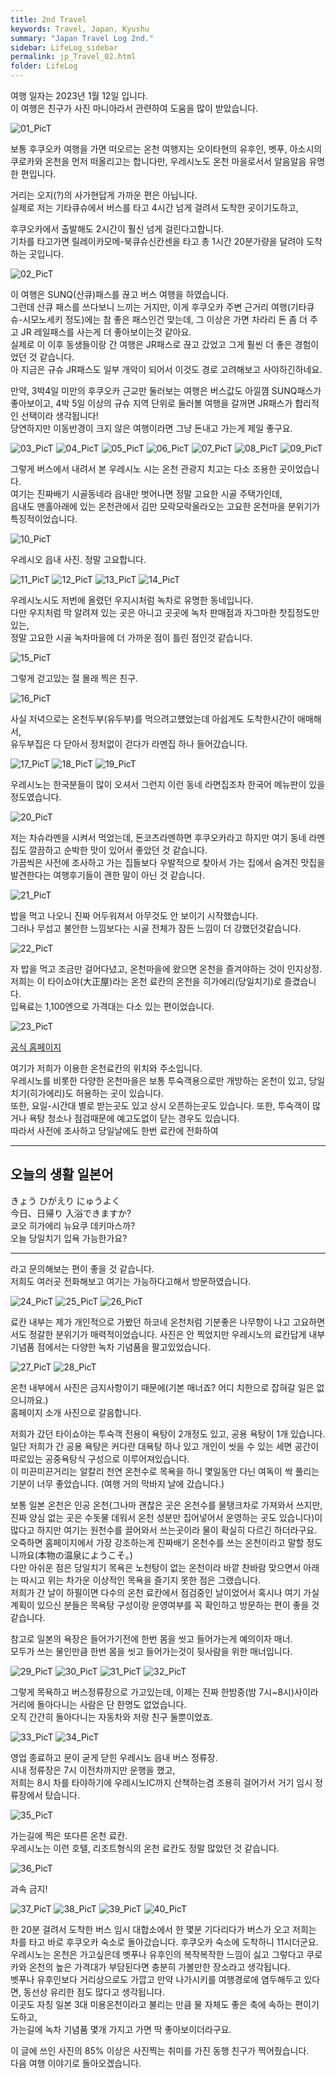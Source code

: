 ```yaml
---
title: 2nd Travel
keywords: Travel, Japan, Kyushu
summary: "Japan Travel Log 2nd."
sidebar: LifeLog_sidebar
permalink: jp_Travel_02.html
folder: LifeLog
---
```


여행 일자는 2023년 1월 12일 입니다.  
이 여행은 친구가 사진 마니아라서 관련하여 도움을 많이 받았습니다.  

![01_PicT](./trevel_JP/JP_02/01_PicT.png)  

보통 후쿠오카 여행을 가면 떠오르는 온천 여행지는 오이타현의 유후인, 벳푸, 아소시의 쿠로카와 온천을 먼저 떠올리고는 합니다만, 우레시노도 온천 마을로서서 알음알음 유명한 편입니다.  

거리는 오지(?)의 사가현답게 가까운 편은 아닙니다.  
실제로 저는 기타큐슈에서 버스를 타고 4시간 넘게 걸려서 도착한 곳이기도하고,  

후쿠오카에서 출발해도 2시간이 훨신 넘게 걸린다고합니다.  
기차를 타고가면 릴레이카모메-북큐슈신칸센을 타고 총 1시간 20분가량을 달려야 도착하는 곳입니다.  

![02_PicT](./trevel_JP/JP_02/02_PicT.jpg)

이 여행은 SUNQ(산큐)패스를 끊고 버스 여행을 하였습니다.  
그런데 산큐 패스를 쓰다보니 느끼는 거지만, 이게 후쿠오카 주변 근거리 여행(기타큐슈-시모노세키 정도)에는 참 좋은 패스인건 맞는데, 그 이상은 가면 차라리 돈 좀 더 주고 JR 레일패스를 사는게 더 좋아보이는것 같아요.  
실제로 이 이후 동생들이랑 간 여행은 JR패스로 끊고 갔었고 그게 훨씬 더 좋은 경험이었던 것 같습니다.  
아 지금은 규슈 JR패스도 일부 개악이 되어서 이것도 경로 고려해보고 사야하긴하네요.  

​만약, 3박4일 미만의 후쿠오카 근교만 둘러보는 여행은 버스값도 아낄꼄 SUNQ패스가 좋아보이고, 4박 5일 이상의 규슈 지역 단위로 둘러볼 여행을 갈꺼면 JR패스가 합리적인 선택이라 생각됩니다!  
당연하지만 이동반경이 크지 않은 여행이라면 그냥 돈내고 가는게 제일 좋구요.  

![03_PicT](./trevel_JP/JP_02/03_PicT.jpg)
![04_PicT](./trevel_JP/JP_02/04_PicT.jpg)
![05_PicT](./trevel_JP/JP_02/05_PicT.jpg)
![06_PicT](./trevel_JP/JP_02/06_PicT.jpg)
![07_PicT](./trevel_JP/JP_02/07_PicT.jpg)
![08_PicT](./trevel_JP/JP_02/08_PicT.jpg)
![09_PicT](./trevel_JP/JP_02/09_PicT.jpg)

그렇게 버스에서 내려서 본 우레시노 시는 온천 관광지 치고는 다소 조용한 곳이었습니다.  
여기는 진짜배기 시골동네라 읍내만 벗어나면 정말 고요한 시골 주택가인데,  
읍내도 맨홀아래에 있는 온천관에서 김만 모락모락올라오는 고요한 온천마을 분위기가 특징적이었습니다.  

![10_PicT](./trevel_JP/JP_02/10_PicT.jpg)

우레시오 읍내 사진.  정말 고요합니다.  

![11_PicT](./trevel_JP/JP_02/11_PicT.jpg)
![12_PicT](./trevel_JP/JP_02/12_PicT.jpg)
![13_PicT](./trevel_JP/JP_02/13_PicT.jpg)
![14_PicT](./trevel_JP/JP_02/14_PicT.jpg)
 
우레시노시도 저번에 올렸던 우지시처럼 녹차로 유명한 동네입니다.  
다만 우지처럼 막 알려져 있는 곳은 아니고 곳곳에 녹차 판매점과 자그마한 찻집정도만 있는,  
정말 고요한 시골 녹차마을에 더 가까운 점이 틀린 점인것 같습니다.  

![15_PicT](./trevel_JP/JP_02/15_PicT.jpg)

그렇게 걷고있는 절 몰래 찍은 친구.  

![16_PicT](./trevel_JP/JP_02/16_PicT.jpg)

사실 저녁으로는 온천두부(유두부)를 먹으려고헀었는데 아쉽게도 도착한시간이 애매해서,  
유두부집은 다 닫아서 정처없이 걷다가 라멘집 하나 들어갔습니다.  

![17_PicT](./trevel_JP/JP_02/17_PicT.jpg)
![18_PicT](./trevel_JP/JP_02/18_PicT.jpg)
![19_PicT](./trevel_JP/JP_02/19_PicT.jpg)

우레시노는 한국분들이 많이 오셔서 그런지 이런 동네 라면집조차 한국어 메뉴판이 있을 정도였습니다.  

![20_PicT](./trevel_JP/JP_02/20_PicT.jpg)

저는 차슈라멘을 시켜서 먹었는데, 돈코츠라멘하면 후쿠오카라고 하지만 여기 동네 라멘집도 깔끔하고 순박한 맛이 있어서 좋았던 것 같습니다.  
가끔씩은 사전에 조사하고 가는 집들보다 우발적으로 찾아서 가는 집에서 숨겨진 맛집을 발견한다는 여행후기들이 괜한 말이 아닌 것 같습니다.  

![21_PicT](./trevel_JP/JP_02/21_PicT.jpg)

밥을 먹고 나오니 진짜 어두워져서 아무것도 안 보이기 시작했습니다.  
그러나 무섭고 불안한 느낌보다는 시골 전체가 잠든 느낌이 더 강했던것같습니다.  

![22_PicT](./trevel_JP/JP_02/22_PicT.jpg)

자 밥을 먹고 조금만 걸어다녔고, 온천마을에 왔으면 온천을 즐겨야하는 것이 인지상정.  
저희는 이 타이쇼야(大正屋)라는 온천 료칸의 온천을 히가에리(당일치기)로 즐겼습니다.  
입욕료는 1,100엔으로 가격대는 다소 있는 편이었습니다.  

![23_PicT](./trevel_JP/JP_02/23_PicT.png)

[공식 홈페이지](https://www.taishoya.com/lg_ko/)  

여기가 저희가 이용한 온천료칸의 위치와 주소입니다.  
우레시노를 비롯한 다양한 온천마을은 보통 투숙객용으로만 개방하는 온천이 있고, 당일치기(히가에리)도 허용하는 곳이 있습니다.  
또한, 요일-시간대 별로 받는곳도 있고 상시 오픈하는곳도 있습니다. 또한, 투숙객이 많거나 욕탕 청소나 점검때문에 예고도없이 닫는 경우도 있습니다.  
따라서 사전에 조사하고 당일날에도 한번 료칸에 전화하여  

---
**오늘의 생활 일본어**  
---

きょう   ひがえり  にゅうよく  
今日、日帰り    入浴できますか?  
쿄오 히가에리 뉴요쿠 데키마스까?  
오늘 당일치기 입욕 가능한가요?  

---

라고 문의해보는 편이 좋을 것 같습니다.  
저희도 여러곳 전화해보고 여기는 가능하다고해서 방문하였습니다.  

![24_PicT](./trevel_JP/JP_02/24_PicT.jpg)
![25_PicT](./trevel_JP/JP_02/25_PicT.jpg)
![26_PicT](./trevel_JP/JP_02/26_PicT.jpg)

료칸 내부는 제가 개인적으로 가봤던 하코네 온천처럼 기분좋은 나무향이 나고 고요하면서도 정갈한 분위기가 매력적이었습니다. 사진은 안 찍었지만 우레시노의 료칸답게 내부 기념품 점에서는 다양한 녹차 기념품을 팔고있었습니다.  

![27_PicT](./trevel_JP/JP_02/27_PicT.jpg)
![28_PicT](./trevel_JP/JP_02/28_PicT.jpg)

온천 내부에서 사진은 금지사항이기 때문에(기본 매너죠? 어디 치한으로 잡혀갈 일은 없으니까요.)  
홈페이지 소개 사진으로 갈음합니다.  

저희가 갔던 타이쇼야는 투숙객 전용이 욕탕이 2개정도 있고, 공용 욕탕이 1개 있습니다.  
일단 저희가 간 공용 욕탕은 커다란 대욕탕 하나 있고 개인이 씻을 수 있는 세면 공간이 따로있는 공중욕탕식 구성으로 이루어져있습니다.  
이 미끈미끈거리는 알칼리 천연 온천수로 목욕을 하니 몇일동안 다닌 여독이 싹 풀리는 기분이 너무 좋았습니다. (여행 거의 막바지 날에 갔습니다.)  

보통 일본 온천은 인공 온천(그나마 괜찮은 곳은 온천수를 물탱크차로 가져와서 쓰지만, 진짜 양심 없는 곳은 수돗물 데워서 온천 성분만 집어넣어서 운영하는 곳도 있습니다)이 많다고 하지만 여기는 원천수를 끌어와서 쓰는곳이라 물이 확실히 다르긴 하더라구요. 오죽하면 홈페이지에서 가장 강조하는게 진짜배기 온천수를 쓰는 온천이라고 말할 정도니까요(本物の温泉にようこそ。)  
다만 아쉬운 점은 당일치기 목욕은 노천탕이 없는 온천이라 바깥 찬바람 맞으면서 아래는 따시고 위는 차가운 이상적인 목욕을 즐기지 못한 점은 그랬습니다.  
저희가 간 날이 하필이면 다수의 온천 료칸에서 점검중인 날이었어서 혹시나 여기 가실 계획이 있으신 분들은 목욕탕 구성이랑 운영여부를 꼭 확인하고 방문하는 편이 좋을 것 같습니다.  

참고로 일본의 욕장은 들어가기전에 한번 몸을 씻고 들어가는게 예의이자 매너.  
모두가 쓰는 물인만큼 한번 몸을 씻고 들어가는것이 뒷사람을 위한 매너입니다.  

![29_PicT](./trevel_JP/JP_02/29_PicT.jpg)
![30_PicT](./trevel_JP/JP_02/30_PicT.jpg)
![31_PicT](./trevel_JP/JP_02/31_PicT.jpg)
![32_PicT](./trevel_JP/JP_02/32_PicT.jpg)

그렇게 목욕하고 버스정류장으로 가고있는데, 이제는 진짜 한밤중(밤 7시~8시)사이라 거리에 돌아다니는 사람은 단 한명도 없었습니다.  
오직 간간히 돌아다니는 자동차와 저랑 친구 둘뿐이었죠.  

![33_PicT](./trevel_JP/JP_02/33_PicT.jpg)
![34_PicT](./trevel_JP/JP_02/34_PicT.jpg)

영업 종료하고 문이 굳게 닫힌 우레시노 읍내 버스 정류장.  
시내 정류장은 7시 이전차까지만 운행을 했고,  
저희는 8시 차를 타야하기에 우레시노IC까지 산책하는겸 조용히 걸어가서 거기 임시 정류장에서 탔습니다.  

![35_PicT](./trevel_JP/JP_02/35_PicT.jpg)

가는길에 찍은 또다른 온천 료칸.  
우레시노는 이런 호텔, 리조트형식의 온천 료칸도 정말 많았던 것 같습니다.  

![36_PicT](./trevel_JP/JP_02/36_PicT.jpg)

과속 금지!  

![37_PicT](./trevel_JP/JP_02/37_PicT.jpg)
![38_PicT](./trevel_JP/JP_02/38_PicT.jpg)
![39_PicT](./trevel_JP/JP_02/39_PicT.jpg)
![40_PicT](./trevel_JP/JP_02/40_PicT.jpg)

한 20분 걸려서 도착한 버스 임시 대합소에서 한 몇분 기다리다가 버스가 오고 저희는 차를 타고 바로 후쿠오카 숙소로 돌아갔습니다. 후쿠오카 숙소에 도착하니 11시더군요.  
우레시노는 온천은 가고싶은데 벳푸나 유후인의 복작복작한 느낌이 싫고 그렇다고 쿠로카와 온천의 높은 가격대가 부담된다면 충분히 가볼만한 장소라고 생각됩니다.  
벳푸나 유후인보다 거리상으로도 가깝고 만약 나가시키를 여행경로에 염두해두고 있다면, 동선상 유리한 점도 많다고 생각됩니다.  
이곳도 자칭 일본 3대 미용온천이라고 불리는 만큼 물 자체도 좋은 축에 속하는 편이기도하고,  
가는길에 녹차 기념품 몇개 가지고 가면 딱 좋아보이더라구요.  

이 글에 쓰인 사진의 85% 이상은 사진찍는 취미를 가진 동행 친구가 찍어줬습니다.  
다음 여행 이야기로 돌아오겠습니다.  
